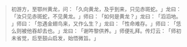 > 初游方，至鄂州黄龙，问：​「久向黄龙，及乎到来，只见赤斑蛇。​」龙曰：​「汝只见赤斑蛇，不见黄龙。​」师曰：​「如何是黄龙？​」龙曰：​「滔滔地。​」师曰：​「忽遇金翅鸟来，又作么生？​」龙曰：​「性命难存。​」师曰：​「恁么则被他吞却去也。​」龙曰：​「谢吽黎供养。​」师便礼拜。传灯云：​「师初未省觉，后至鼓山启发，始悟微旨。​」


